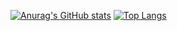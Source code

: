 [![Anurag's GitHub stats](https://github-readme-stats.vercel.app/api?username=vmasdani)](https://github.com/anuraghazra/github-readme-stats)
[![Top Langs](https://github-readme-stats.vercel.app/api/top-langs/?username=vmasdani)](https://github.com/anuraghazra/github-readme-stats)
